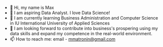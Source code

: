 - 👋 Hi, my name is Max
- 👀 I am aspiring Data Analyst. I love Data Science!
- 🌱 I am currently learning Business Administration and Computer Science in IU International University of Applied Sciences
- 💞️ I am looking forward to contribute into business's prospering using my data skills and expand my competence in the real-world environment.
- 📫 How to reach me: email - mmatronin@gmail.com

<!---
Max77788/Max77788 is a ✨ special ✨ repository because its `README.md` (this file) appears on your GitHub profile.
You can click the Preview link to take a look at your changes.
--->
